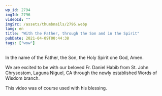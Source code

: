 ```yaml
---
wp_id: 2794
imgId: 2796
videoId: ""
imgSrc: /assets/thumbnails/2796.webp
lang: en
title: "With the Father, through the Son and in the Spirit"
pubDate: 2021-04-09T00:44:38
tags: ["wow"]
---
```


<!-- page: 6 -->

<p>In the name of the Father, the Son, the Holy Spirit one God, Amen.</p>
<p>We are excited to be with our beloved Fr. Daniel Habib from St. John Chrysostom, Laguna Niguel, CA through the newly established Words of Wisdom branch.</p>
<p>This video was of course used with his blessing.</p>
<p>&nbsp;</p>
